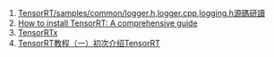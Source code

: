 1. [TensorRT/samples/common/logger.h,logger.cpp,logging.h源碼研讀](https://blog.csdn.net/keineahnung2345/article/details/104078010)
2.  [How to install TensorRT: A comprehensive guide](https://medium.com/kgxperience/how-to-install-tensorrt-a-comprehensive-guide-99557c0e9d6)
3. [TensorRTx](https://github.com/wang-xinyu/tensorrtx)
4. [TensorRT教程（一）初次介绍TensorRT](https://mp.weixin.qq.com/s?__biz=MzkyMDE2OTA3Mw==&mid=2247500842&idx=1&sn=cd4d093a3d3d32d5a8274899d8d06bed&chksm=c1947b34f6e3f22238b60b61cbdc0ea2ab9a71e7ba160ccf0d3420e14b702807258b807c232e&scene=21#wechat_redirect)